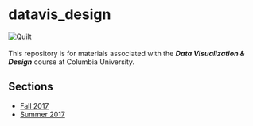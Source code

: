 # datavis_design
![Quilt](https://github.com/emilyfuhrman/datavis_design/blob/master/Images/Image_Quilt.jpg)
<br/><br/>
This repository is for materials associated with the ***Data Visualization &amp; Design*** course at Columbia University.

## Sections
* [Fall 2017](https://github.com/emilyfuhrman/datavis_design/tree/master/2017_Fall)
* [Summer 2017](https://github.com/emilyfuhrman/datavis_design/tree/master/2017_Summer)